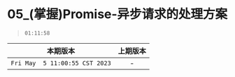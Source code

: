 # 05_(掌握)Promise-异步请求的处理方案

> `01:11:58`

|本期版本|上期版本
|:---:|:---:
`Fri May  5 11:00:55 CST 2023` | -